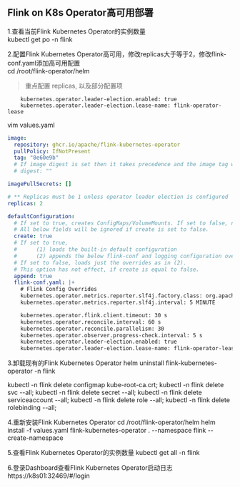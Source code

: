## Flink on K8s Operator高可用部署  

1.查看当前Flink Kubernetes Operator的实例数量     
kubectl get po -n flink 

2.配置Flink Kubernetes Operator高可用，修改replicas大于等于2，修改flink-conf.yaml添加高可用配置     
cd /root/flink-operator/helm    

>重点配置 replicas, 以及部分配置项  
```
    kubernetes.operator.leader-election.enabled: true
    kubernetes.operator.leader-election.lease-name: flink-operator-lease
``` 

vim values.yaml   

```yaml
image:
  repository: ghcr.io/apache/flink-kubernetes-operator
  pullPolicy: IfNotPresent
  tag: "8e60e9b"
  # If image digest is set then it takes precedence and the image tag will be ignored
  # digest: ""

imagePullSecrets: []

# ** Replicas must be 1 unless operator leader election is configured
replicas: 2

defaultConfiguration:
  # If set to true, creates ConfigMaps/VolumeMounts. If set to false, no configuration will be created.
  # All below fields will be ignored if create is set to false.
  create: true
  # If set to true,
  #      (1) loads the built-in default configuration
  #      (2) appends the below flink-conf and logging configuration overrides
  # If set to false, loads just the overrides as in (2).
  # This option has not effect, if create is equal to false.
  append: true
  flink-conf.yaml: |+
    # Flink Config Overrides
    kubernetes.operator.metrics.reporter.slf4j.factory.class: org.apache.flink.metrics.slf4j.Slf4jReporterFactory
    kubernetes.operator.metrics.reporter.slf4j.interval: 5 MINUTE

    kubernetes.operator.flink.client.timeout: 30 s
    kubernetes.operator.reconcile.interval: 60 s
    kubernetes.operator.reconcile.parallelism: 30
    kubernetes.operator.observer.progress-check.interval: 5 s
    kubernetes.operator.leader-election.enabled: true
    kubernetes.operator.leader-election.lease-name: flink-operator-lease
```

3.卸载现有的Flink Kubernetes Operator 
helm uninstall flink-kubernetes-operator -n flink

kubectl -n flink delete configmap kube-root-ca.crt; kubectl -n flink delete svc --all; kubectl -n flink delete secret --all; kubectl -n flink delete serviceaccount --all; kubectl -n flink delete role --all; kubectl -n flink delete rolebinding --all;

4.重新安装Flink Kubernetes Operator 
cd /root/flink-operator/helm
helm install -f values.yaml flink-kubernetes-operator . --namespace flink --create-namespace

5.查看Flink Kubernetes Operator的实例数量 
kubectl get all -n flink

6.登录Dashboard查看Flink Kubernetes Operator启动日志  
https://k8s01:32469/#/login   
